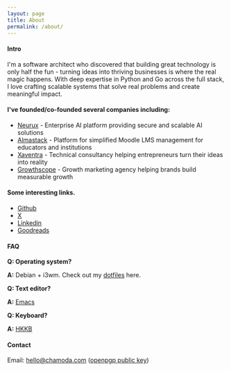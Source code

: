 ```yaml
---
layout: page
title: About
permalink: /about/
---
```


#### Intro

I'm a software architect who discovered that building great technology is only half the fun - turning ideas into thriving businesses is where the real magic happens. With deep expertise in Python and Go across the full stack, I love crafting scalable systems that solve real problems and create meaningful impact.

#### I've founded/co-founded several companies including:

* [Neurux](https://neurux.ai) - Enterprise AI platform providing secure and scalable AI solutions
* [Almastack](https://almastack.com) - Platform for simplified Moodle LMS management for educators and institutions
* [Xaventra](https://xaventra.com) - Technical consultancy helping entrepreneurs turn their ideas into reality
* [Growthscope](https://growthscope.lk) - Growth marketing agency helping brands build measurable growth

#### Some interesting links.

* [Github](https://github.com/chamoda)
* [X](https://x.com/0xchmod)
* [Linkedin](https://www.linkedin.com/in/chamoda-pandithage-793a90a2/)
* [Goodreads](https://www.goodreads.com/user/show/5980292-chamoda-pandithage)

#### FAQ

**Q: Operating system?**

**A:** Debian + i3wm. Check out my [dotfiles](https://github.com/chamoda/dotfiles) here.

**Q: Text editor?**

**A:** [Emacs](https://github.com/chamoda/.emacs.d)

**Q: Keyboard?**

**A:** [HKKB](https://www.hhkeyboard.com/uk/products/hybrid)

#### Contact

Email: [hello@chamoda.com](mailto:hello@chamoda.com) ([openpgp public key](/assets/publickey.asc))




